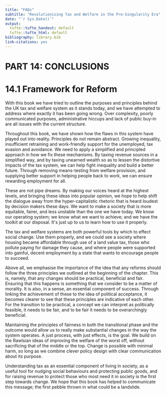 ```yaml
---
title: "FAQs"
subtitle: "Revolutionising Tax and Welfare in the Pre-Singularity Era"
date: "`r Sys.Date()`"
output: 
  tufte::tufte_handout: default
  tufte::tufte_html: default 
bibliography: library.bib
link-citations: yes
---
```


# PART 14: CONCLUSIONS

# 14.1 Framework for Reform

 With this book we have tried to outline the purposes and principles behind the UK tax and welfare system as it stands today, and we have attempted to address where exactly it has been going wrong. Over complexity, poorly communicated purposes, administrative hiccups and lack of public buy-in are all issues with the current structure. 

 Throughout this book, we have shown how the flaws in this system have played out into reality. Principles do not remain abstract. Growing inequality, insufficient retraining and work-friendly support for the unemployed, tax evasion and avoidance. We need to apply a simplified and principled approach in how we fix these mechanisms. By taxing revenue sources in a simplified way, and by taxing unearned wealth so as to lessen the distortive impacts of the tax system, we can help fight inequality and build a better future. Through removing means-testing from welfare provision, and supplying better support in helping people back to work, we can ensure rewarding employment for all. 

These are not pipe dreams. By making our voices heard at the highest levels, and bringing these ideas into popular opinion, we hope to help shift the dialogue away from the hyper-capitalistic rhetoric that is heard loudest by decision makers these days. We want to make a society that is more equitable, fairer, and less unstable than the one we have today. We know our operating system; we know what we want to achieve; and we have the toolkit at our disposal. It's just up to us to learn how to use it properly.

The tax and welfare systems are both powerful tools by which to effect social change. Use them properly, and we could see a society where housing became affordable through use of a land value tax, those who pollute paying for damage they cause, and where people were supported into gainful, decent employment by a state that wants to encourage people to succeed.

 Above all, we emphasise the importance of the idea that any reforms should follow the three principles we outlined at the beginning of the chapter. This is, namely, that any changes should be practical, beneficial and fair. Ensuring that this happens is something that we consider to be a matter of morality. It is also, in a sense, an essential component of success. Through linking the achievement of these to the idea of political acceptance, it becomes clearer to see that these principles are indicative of each other. For the transition to be practical, a concept we can interpret as politically feasible, it needs to be fair, and to be fair it needs to be overarchingly beneficial. 

 Maintaining the principles of fairness in both the transitional phase and the outcome would allow us to really make substantial changes in the way the system operates. A just process, with just effects, is the goal.  We build on the Rawlsian ideas of improving the welfare of the worst off, without sacrificing that of the middle or the top. Change is possible with minimal harm, so long as we combine clever policy design with clear communication about its purpose. 

 Understanding tax as an essential component of living in society, as a useful tool for nudging social behaviours and protecting public goods, and for raising revenue to protect those who most need it in society is the first step towards change. We hope that this book has helped to communicate this message; the first pebble thrown in what could be a landslide. 